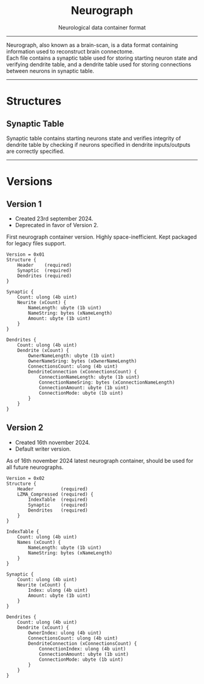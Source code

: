 <div align="center"><h1>Neurograph</h1><p>Neurological data container format</p></div>

---

Neurograph, also known as a brain-scan, is a data format containing information used to reconstruct brain connectome. \
Each file contains a synaptic table used for storing starting neuron state and verifying dendrite table, and a dendrite
table used for storing connections between neurons in synaptic table.

---
# Structures
## Synaptic Table
Synaptic table contains starting neurons state and verifies integrity of dendrite table by checking if neurons specified
in dendrite inputs/outputs are correctly specified.

---
# Versions
## Version 1
- Created 23rd september 2024.
- Deprecated in favor of Version 2.

First neurograph container version. Highly space-inefficient. Kept packaged for legacy files support.
```
Version = 0x01
Structure {
    Header    (required)
    Synaptic  (required)
    Dendrites (required)
}

Synaptic {
    Count: ulong (4b uint)
    Neurite (xCount) {
        NameLength: ubyte (1b uint)
        NameString: bytes (xNameLength)
        Amount: ubyte (1b uint)
    }
}

Dendrites {
    Count: ulong (4b uint)
    Dendrite (xCount) {
        OwnerNameLength: ubyte (1b uint)
        OwnerNameSring: bytes (xOwnerNameLength)
        ConnectionsCount: ulong (4b uint)
        DendriteConnection (xConnectionsCount) {
            ConnectionNameLength: ubyte (1b uint)
            ConnectionNameSring: bytes (xConnectionNameLength)
            ConnectionAmount: ubyte (1b uint)
            ConnectionMode: ubyte (1b uint)
        }
    }
}
```

## Version 2
- Created 16th november 2024.
- Default writer version.

As of 16th november 2024 latest neurograph container, should be used for all future neurographs.
```
Version = 0x02
Structure {
    Header          (required)
    LZMA_Compressed (required) {
        IndexTable  (required)
        Synaptic    (required)
        Dendrites   (required)
    }
}

IndexTable {
    Count: ulong (4b uint)
    Names (xCount) {
        NameLength: ubyte (1b uint)
        NameString: bytes (xNameLength)
    }
}

Synaptic {
    Count: ulong (4b uint)
    Neurite (xCount) {
        Index: ulong (4b uint)
        Amount: ubyte (1b uint)
    }
}

Dendrites {
    Count: ulong (4b uint)
    Dendrite (xCount) {
        OwnerIndex: ulong (4b uint)
        ConnectionsCount: ulong (4b uint)
        DendriteConnection (xConnectionsCount) {
            ConnectionIndex: ulong (4b uint)
            ConnectionAmount: ubyte (1b uint)
            ConnectionMode: ubyte (1b uint)
        }
    }
}
```
